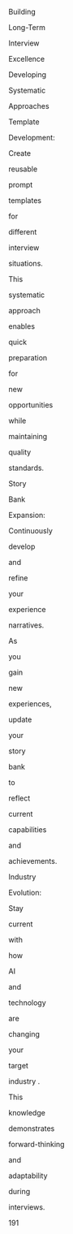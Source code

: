 Building
 
Long-Term
 
Interview
 
Excellence
 
Developing
 
Systematic
 
Approaches
 
Template
 
Development:
 
Create
 
reusable
 
prompt
 
templates
 
for
 
different
 
interview
 
situations.
 
This
 
systematic
 
approach
 
enables
 
quick
 
preparation
 
for
 
new
 
opportunities
 
while
 
maintaining
 
quality
 
standards.
 
Story
 
Bank
 
Expansion:
 
Continuously
 
develop
 
and
 
refine
 
your
 
experience
 
narratives.
 
As
 
you
 
gain
 
new
 
experiences,
 
update
 
your
 
story
 
bank
 
to
 
reflect
 
current
 
capabilities
 
and
 
achievements.
 
Industry
 
Evolution:
 
Stay
 
current
 
with
 
how
 
AI
 
and
 
technology
 
are
 
changing
 
your
 
target
 
industry .
 
This
 
knowledge
 
demonstrates
 
forward-thinking
 
and
 
adaptability
 
during
 
interviews.
 
 
191
 
 